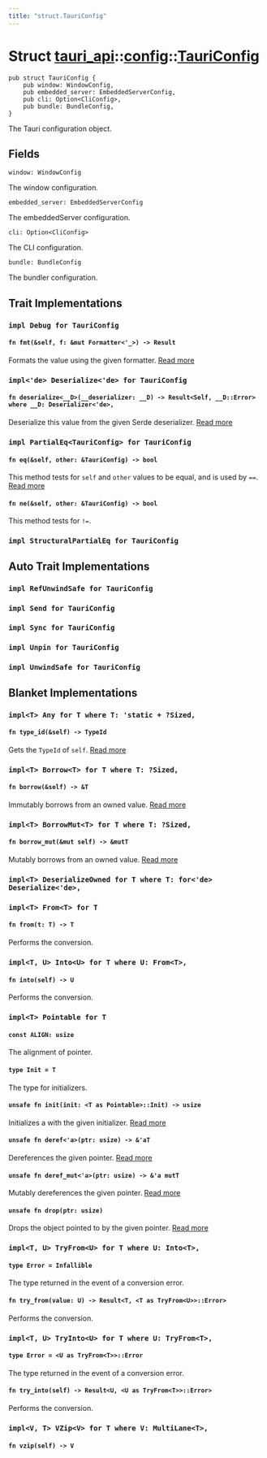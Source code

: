 ```yaml
---
title: "struct.TauriConfig"
---
```


# Struct [tauri_api](/docs/api/rust/tauri_api/../index.html)::​[config](/docs/api/rust/tauri_api/index.html)::​[TauriConfig](/docs/api/rust/tauri_api/)

    pub struct TauriConfig {
        pub window: WindowConfig,
        pub embedded_server: EmbeddedServerConfig,
        pub cli: Option<CliConfig>,
        pub bundle: BundleConfig,
    }

The Tauri configuration object.

## Fields

`window: WindowConfig`

The window configuration.

`embedded_server: EmbeddedServerConfig`

The embeddedServer configuration.

`cli: Option<CliConfig>`

The CLI configuration.

`bundle: BundleConfig`

The bundler configuration.

## Trait Implementations

### `impl Debug for TauriConfig`

#### `fn fmt(&self, f: &mut Formatter<'_>) -> Result`

Formats the value using the given formatter. [Read more](https://doc.rust-lang.org/nightly/core/fmt/trait.Debug.html#tymethod.fmt)

### `impl<'de> Deserialize<'de> for TauriConfig`

#### `fn deserialize<__D>(__deserializer: __D) -> Result<Self, __D::Error> where __D: Deserializer<'de>,`

Deserialize this value from the given Serde deserializer. [Read more](https://docs.rs/serde/1.0.118/serde/de/trait.Deserialize.html#tymethod.deserialize)

### `impl PartialEq<TauriConfig> for TauriConfig`

#### `fn eq(&self, other: &TauriConfig) -> bool`

This method tests for `self` and `other` values to be equal, and is used by `==`. [Read more](https://doc.rust-lang.org/nightly/core/cmp/trait.PartialEq.html#tymethod.eq)

#### `fn ne(&self, other: &TauriConfig) -> bool`

This method tests for `!=`.

### `impl StructuralPartialEq for TauriConfig`

## Auto Trait Implementations

### `impl RefUnwindSafe for TauriConfig`

### `impl Send for TauriConfig`

### `impl Sync for TauriConfig`

### `impl Unpin for TauriConfig`

### `impl UnwindSafe for TauriConfig`

## Blanket Implementations

### `impl<T> Any for T where T: 'static + ?Sized,`

#### `fn type_id(&self) -> TypeId`

Gets the `TypeId` of `self`. [Read more](https://doc.rust-lang.org/nightly/core/any/trait.Any.html#tymethod.type_id)

### `impl<T> Borrow<T> for T where T: ?Sized,`

#### `fn borrow(&self) -> &T`

Immutably borrows from an owned value. [Read more](https://doc.rust-lang.org/nightly/core/borrow/trait.Borrow.html#tymethod.borrow)

### `impl<T> BorrowMut<T> for T where T: ?Sized,`

#### `fn borrow_mut(&mut self) -> &mutT`

Mutably borrows from an owned value. [Read more](https://doc.rust-lang.org/nightly/core/borrow/trait.BorrowMut.html#tymethod.borrow_mut)

### `impl<T> DeserializeOwned for T where T: for<'de> Deserialize<'de>,`

### `impl<T> From<T> for T`

#### `fn from(t: T) -> T`

Performs the conversion.

### `impl<T, U> Into<U> for T where U: From<T>,`

#### `fn into(self) -> U`

Performs the conversion.

### `impl<T> Pointable for T`

#### `const ALIGN: usize`

The alignment of pointer.

#### `type Init = T`

The type for initializers.

#### `unsafe fn init(init: <T as Pointable>::Init) -> usize`

Initializes a with the given initializer. [Read more](/docs/api/rust/tauri_api/about:blank#tymethod.init)

#### `unsafe fn deref<'a>(ptr: usize) -> &'aT`

Dereferences the given pointer. [Read more](/docs/api/rust/tauri_api/about:blank#tymethod.deref)

#### `unsafe fn deref_mut<'a>(ptr: usize) -> &'a mutT`

Mutably dereferences the given pointer. [Read more](/docs/api/rust/tauri_api/about:blank#tymethod.deref_mut)

#### `unsafe fn drop(ptr: usize)`

Drops the object pointed to by the given pointer. [Read more](/docs/api/rust/tauri_api/about:blank#tymethod.drop)

### `impl<T, U> TryFrom<U> for T where U: Into<T>,`

#### `type Error = Infallible`

The type returned in the event of a conversion error.

#### `fn try_from(value: U) -> Result<T, <T as TryFrom<U>>::Error>`

Performs the conversion.

### `impl<T, U> TryInto<U> for T where U: TryFrom<T>,`

#### `type Error = <U as TryFrom<T>>::Error`

The type returned in the event of a conversion error.

#### `fn try_into(self) -> Result<U, <U as TryFrom<T>>::Error>`

Performs the conversion.

### `impl<V, T> VZip<V> for T where V: MultiLane<T>,`

#### `fn vzip(self) -> V`
